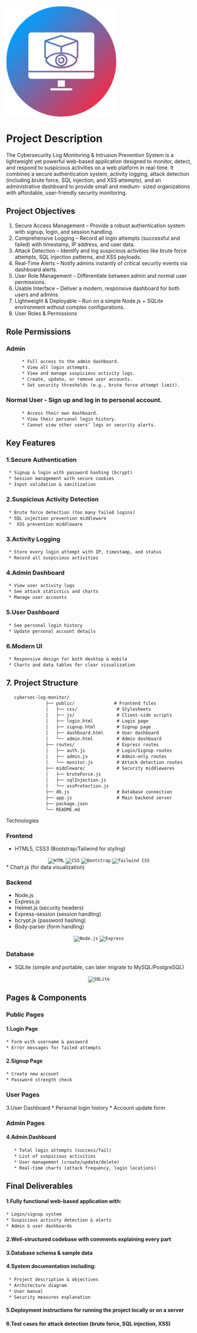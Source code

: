 <img height="300" width="300" align="auto" src="https://github.com/Beniyam-B/Cybersecurity-Log-Monitoring-Intrusion-Prevention-System-/blob/b45e18722aca380461e6fedfcbac1d0e8c9e38f9/photo_5816815917580012191_m.jpg"/>








# Project Description

   The Cybersecurity Log Monitoring & Intrusion Prevention System is a lightweight yet powerful web-based application designed to monitor, detect, and respond to suspicious activities on a web platform 
   in real-time.
   It combines a secure authentication system, activity logging, attack detection (including brute force, SQL injection, and XSS attempts), and an administrative dashboard to provide small and medium- 
   sized organizations with affordable, user-friendly security monitoring.

## Project Objectives
 1.	Secure Access Management – Provide a robust authentication system with signup, login, and session handling.
 2.	Comprehensive Logging – Record all login attempts (successful and failed) with timestamp, IP address, and user data.
 3.	Attack Detection – Identify and log suspicious activities like brute force attempts, SQL injection patterns, and XSS payloads.
 4.	Real-Time Alerts – Notify admins instantly of critical security events via dashboard alerts.
 5.	User Role Management – Differentiate between admin and normal user permissions.
 6.	Usable Interface – Deliver a modern, responsive dashboard for both users and admins.
 7.	Lightweight & Deployable – Run on a simple Node.js + SQLite environment without complex configurations.
 8.	User Roles & Permissions
## Role	Permissions
### Admin	
          * Full access to the admin dashboard.
          * View all login attempts.
          * View and manage suspicious activity logs.
          * Create, update, or remove user accounts.
          * Set security thresholds (e.g., brute force attempt limit).
### Normal User	- Sign up and log in to personal account.
          * Access their own dashboard.
          * View their personal login history.
          * Cannot view other users’ logs or security alerts.

## Key Features
  ### 1.Secure Authentication
     * Signup & login with password hashing (bcrypt)
     * Session management with secure cookies
     * Input validation & sanitization
  ### 2.Suspicious Activity Detection
     * Brute force detection (too many failed logins)
     * SQL injection prevention middleware
     *	XSS prevention middleware
  ### 3.Activity Logging
     * Store every login attempt with IP, timestamp, and status
     * Record all suspicious activities
  ### 4.Admin Dashboard
     * View user activity logs
     * See attack statistics and charts
     * Manage user accounts
  ### 5.User Dashboard
     * See personal login history
     * Update personal account details
  ### 6.Modern UI
     * Responsive design for both desktop & mobile
     * Charts and data tables for clear visualization




  ## 7.	Project Structure
       cybersec-log-monitor/
                   ├── public/               # Frontend files
                   │   ├── css/               # Stylesheets
                   │   ├── js/                # Client-side scripts
                   │   ├── login.html         # Login page
                   │   ├── signup.html        # Signup page
                   │   ├── dashboard.html     # User dashboard
                   │   └── admin.html         # Admin dashboard
                   ├── routes/                # Express routes
                   │   ├── auth.js            # Login/Signup routes
                   │   ├── admin.js           # Admin-only routes
                   │   └── monitor.js         # Attack detection routes
                   ├── middleware/            # Security middlewares
                   │   ├── bruteForce.js
                   │   ├── sqlInjection.js
                   │   └── xssProtection.js
                   ├── db.js                  # Database connection
                   ├── app.js                 # Main backend server
                   ├── package.json
                   └── README.md

  Technologies
 ### Frontend
   * HTML5, CSS3 (Bootstrap/Tailwind for styling)
<div align="center">
	<code><img width="50" src="https://raw.githubusercontent.com/marwin1991/profile-technology-icons/refs/heads/main/icons/html.png" alt="HTML" title="HTML"/></code>
	<code><img width="50" src="https://raw.githubusercontent.com/marwin1991/profile-technology-icons/refs/heads/main/icons/css.png" alt="CSS" title="CSS"/></code>
	<code><img width="50" src="https://raw.githubusercontent.com/marwin1991/profile-technology-icons/refs/heads/main/icons/bootstrap.png" alt="Bootstrap" title="Bootstrap"/></code>
	<code><img width="50" src="https://raw.githubusercontent.com/marwin1991/profile-technology-icons/refs/heads/main/icons/tailwind_css.png" alt="Tailwind CSS" title="Tailwind CSS"/></code>
</div>
   * Chart.js (for data visualization)
   
### Backend
  * Node.js
  * Express.js
  * Helmet.js (security headers)
  * Express-session (session handling)
  * bcrypt.js (password hashing)
  * Body-parser (form handling)
<div align="center">
	<code><img width="50" src="https://raw.githubusercontent.com/marwin1991/profile-technology-icons/refs/heads/main/icons/node_js.png" alt="Node.js" title="Node.js"/></code>
	<code><img width="50" src="https://raw.githubusercontent.com/marwin1991/profile-technology-icons/refs/heads/main/icons/express.png" alt="Express" title="Express"/></code>
</div>

### Database
  * SQLite (simple and portable, can later migrate to MySQL/PostgreSQL)
<div align="center">
	<code><img width="50" src="https://raw.githubusercontent.com/marwin1991/profile-technology-icons/refs/heads/main/icons/sqlite.png" alt="SQLite" title="SQLite"/></code>
</div>

 ## Pages & Components
 
 ### Public Pages
  #### 1.Login Page
    * Form with username & password
    * Error messages for failed attempts
  #### 2.Signup Page
    * Create new account
    * Password strength check
    	
### User Pages
  3.User Dashboard
     * Personal login history
     * Account update form
	 
### Admin Pages

#### 4.Admin Dashboard
       * Total login attempts (success/fail)
       * List of suspicious activities
       * User management (create/update/delete)
       * Real-time charts (attack frequency, login locations)
## Final Deliverables
  #### 1.Fully functional web-based application with:
    * Login/signup system
    * Suspicious activity detection & alerts
    * Admin & user dashboards
  #### 2.Well-structured codebase with comments explaining every part
  #### 3.Database schema & sample data
  #### 4.System documentation including:
     * Project description & objectives
     * Architecture diagram
     * User manual
     * Security measures explanation
  #### 5.Deployment instructions for running the project locally or on a server
  #### 6.Test cases for attack detection (brute force, SQL injection, XSS)

